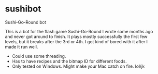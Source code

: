 sushibot
========

Sushi-Go-Round bot


This is a bot for the flash game Sushi-Go-Round I wrote some months ago and
never got around to finish. It plays mostly successfully the first few levels,
but it breaks after the 3rd or 4th. I got kind of bored with it after I made
it run well.

- Could use some threading.
- Has to have recipes and the bitmap ID for different foods.
- Only tested on Windows. Might make your Mac catch on fire. lol/jk